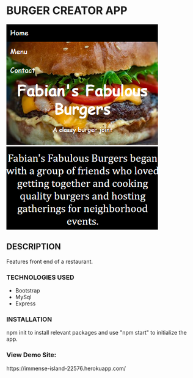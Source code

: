 <h1>BURGER CREATOR APP</h1>
<img src="images/screenGrab.PNG" >

<h2>DESCRIPTION</h2>

<p>Features front end of a restaurant.</p>

<h3>TECHNOLOGIES USED</h3>
<ul>
<li>Bootstrap</li>
<li>MySql</li>
<li>Express</li>
</ul>

<h3>INSTALLATION</h3>
<p>npm init to install relevant packages and use "npm start" to initialize the app.</p>

<h3>View Demo Site:</h3>
<p>https://immense-island-22576.herokuapp.com/</p>
